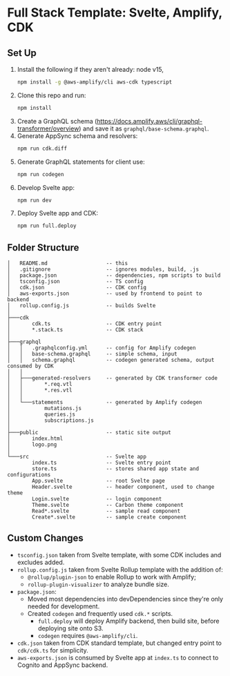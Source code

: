 # <b>Full Stack Template</b>: Svelte, Amplify, CDK

## Set Up
1. Install the following if they aren't already: node v15,
    ```bash
    npm install -g @aws-amplify/cli aws-cdk typescript
    ```
2. Clone this repo and run:
    ```bash
    npm install
    ```
3. Create a GraphQL schema (https://docs.amplify.aws/cli/graphql-transformer/overview) and save it as `graphql/base-schema.graphql`.
4. Generate AppSync schema and resolvers:
    ```bash
    npm run cdk.diff
    ```
5. Generate GraphQL statements for client use:
    ```bash
    npm run codegen
    ```
6. Develop Svelte app:
    ```bash
    npm run dev
    ```
7. Deploy Svelte app and CDK:
    ```bash
    npm run full.deploy
    ```

## Folder Structure

```
│   README.md                   -- this
│   .gitignore                  -- ignores modules, build, .js
│   package.json                -- dependencies, npm scripts to build
│   tsconfig.json               -- TS config
│   cdk.json                    -- CDK config
│   aws-exports.json            -- used by frontend to point to backend
│   rollup.config.js            -- builds Svelte
│   
├───cdk
│       cdk.ts                  -- CDK entry point
│       *.stack.ts              -- CDK stack
│       
├───graphql
│   │   .graphqlconfig.yml      -- config for Amplify codegen
│   │   base-schema.graphql     -- simple schema, input
│   │   schema.graphql          -- codegen generated schema, output consumed by CDK
│   │   
│   ├───generated-resolvers     -- generated by CDK transformer code
│   │       *.req.vtl  
│   │       *.res.vtl  
│   │       
│   └───statements              -- generated by Amplify codegen
│           mutations.js        
│           queries.js
│           subscriptions.js    
│
├───public                      -- static site output
│       index.html
│       logo.png
│       
└───src                         -- Svelte app
        index.ts                -- Svelte entry point
        store.ts                -- stores shared app state and configurations
        App.svelte              -- root Svelte page
        Header.svelte           -- header component, used to change theme
        Login.svelte            -- login component
        Theme.svelte            -- Carbon theme component
        Read*.svelte            -- sample read component
        Create*.svelte          -- sample create component
```

## Custom Changes

* `tsconfig.json` taken from Svelte template, with some CDK includes and excludes added.
* `rollup.config.js` taken from Svelte Rollup template with the addition of:
    * `@rollup/plugin-json` to enable Rollup to work with Amplify;
    * `rollup-plugin-visualizer` to analyze bundle size.
* `package.json`:
    * Moved most dependencies into devDependencies since they're only needed for development.
    * Created `codegen` and frequently used `cdk.*` scripts. 
        * `full.deploy` will deploy Amplify backend, then build site, before deploying site onto S3.
        * `codegen` requires `@aws-amplify/cli`.
* `cdk.json` taken from CDK standard template, but changed entry point to `cdk/cdk.ts` for simplicity.
* `aws-exports.json` is consumed by Svelte app at `index.ts` to connect to Cognito and AppSync backend.
